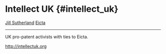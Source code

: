 # Intellect UK {#intellect_uk}

[ Jill Sutherland](JillSutherlandEn "wikilink") [
Eicta](EictaEn "wikilink")

------------------------------------------------------------------------

UK pro-patent activists with ties to Eicta.

<http://intellectuk.org>
